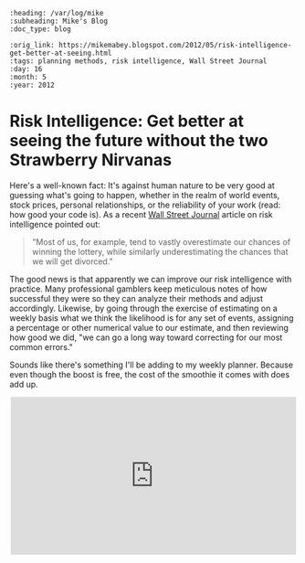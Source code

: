 ```eval_rst
:heading: /var/log/mike
:subheading: Mike's Blog
:doc_type: blog

:orig_link: https://mikemabey.blogspot.com/2012/05/risk-intelligence-get-better-at-seeing.html
:tags: planning methods, risk intelligence, Wall Street Journal
:day: 16
:month: 5
:year: 2012
```
# Risk Intelligence: Get better at seeing the future without the two Strawberry Nirvanas

Here's a well-known fact: It's against human nature to be very good at guessing what's going to happen, whether in the
realm of world events, stock prices, personal relationships, or the reliability of your work (read: how good your code
is). As a recent [Wall Street Journal](http://online.wsj.com/article/SB10001424052702304451104577392270431239772.html)
article on risk intelligence pointed out:

> "Most of us, for example, tend to vastly overestimate our chances of winning the lottery, while similarly
  underestimating the chances that we will get divorced."

The good news is that apparently we can improve our risk intelligence with practice. Many professional gamblers keep
meticulous notes of how successful they were so they can analyze their methods and adjust accordingly. Likewise, by
going through the exercise of estimating on a weekly basis what we think the likelihood is for any set of events,
assigning a percentage or other numerical value to our estimate, and then reviewing how good we did, "we can go a long
way toward correcting for our most common errors."

Sounds like there's something I'll be adding to my weekly planner. Because even though the boost is free, the cost of
the smoothie it comes with does add up.

<center>
<iframe allowfullscreen="" frameborder="0" height="276" mozallowfullscreen="" src="http://player.vimeo.com/video/27820595" webkitallowfullscreen="" width="500"></iframe>
</center>
